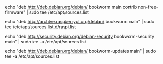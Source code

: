echo "deb http://deb.debian.org/debian/ bookworm main contrib non-free-firmware" | sudo tee /etc/apt/sources.list


echo "deb http://archive.raspberrypi.org/debian/ bookworm main" | sudo tee /etc/apt/sources.list.d/raspi.list


echo "deb http://security.debian.org/debian-security bookworm-security main" | sudo tee -a /etc/apt/sources.list


echo "deb http://deb.debian.org/debian/ bookworm-updates main" | sudo tee -a /etc/apt/sources.list
